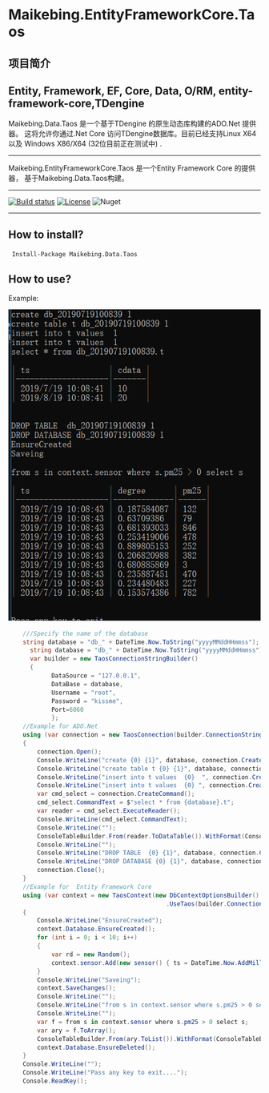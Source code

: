 # Maikebing.EntityFrameworkCore.Taos

## 项目简介
 

Entity, Framework, EF, Core, Data, O/RM, entity-framework-core,TDengine
--

Maikebing.Data.Taos  是一个基于TDengine 的原生动态库构建的ADO.Net 提供器。 这将允许你通过.Net Core 访问TDengine数据库。目前已经支持Linux X64 以及 Windows X86/X64   (32位目前正在测试中) .

---

Maikebing.EntityFrameworkCore.Taos 是一个Entity Framework Core 的提供器， 基于Maikebing.Data.Taos构建。 


---

[![Build status](https://ci.appveyor.com/api/projects/status/8krjmvsoiilo2r10?svg=true)](https://ci.appveyor.com/project/MaiKeBing/maikebing-entityframeworkcore-taos)
[![License](https://img.shields.io/github/license/maikebing/Maikebing.EntityFrameworkCore.Taos.svg)](https://github.com/maikebing/Maikebing.EntityFrameworkCore.Taos/blob/master/LICENSE)
![Nuget](https://img.shields.io/nuget/v/Maikebing.Data.Taos.svg)

---


##  How to install?
 ` Install-Package Maikebing.Data.Taos`

## How to use?

 Example:

![Example](docs/Example.png)

```C#
    ///Specify the name of the database
    string database = "db_" + DateTime.Now.ToString("yyyyMMddHHmmss");
      string database = "db_" + DateTime.Now.ToString("yyyyMMddHHmmss");
      var builder = new TaosConnectionStringBuilder()
      {
            DataSource = "127.0.0.1",
            DataBase = database,
            Username = "root",
            Password = "kissme",
            Port=6060
            };
    //Example for ADO.Net 
    using (var connection = new TaosConnection(builder.ConnectionString))
    {
        connection.Open();
        Console.WriteLine("create {0} {1}", database, connection.CreateCommand($"create database {database};").ExecuteNonQuery());
        Console.WriteLine("create table t {0} {1}", database, connection.CreateCommand($"create table {database}.t (ts timestamp, cdata int);").ExecuteNonQuery());
        Console.WriteLine("insert into t values  {0}  ", connection.CreateCommand($"insert into {database}.t values ('{DateTime.Now.ToString("yyyy-MM-dd HH:mm:ss.ms")}', 10);").ExecuteNonQuery());
        Console.WriteLine("insert into t values  {0} ", connection.CreateCommand($"insert into {database}.t values ('{DateTime.Now.AddMonths(1).ToString("yyyy-MM-dd HH:mm:ss.ms")}', 20);").ExecuteNonQuery());
        var cmd_select = connection.CreateCommand();
        cmd_select.CommandText = $"select * from {database}.t";
        var reader = cmd_select.ExecuteReader();
        Console.WriteLine(cmd_select.CommandText);
        Console.WriteLine("");
        ConsoleTableBuilder.From(reader.ToDataTable()).WithFormat(ConsoleTableBuilderFormat.MarkDown).ExportAndWriteLine();
        Console.WriteLine("");
        Console.WriteLine("DROP TABLE  {0} {1}", database, connection.CreateCommand($"DROP TABLE  {database}.t;").ExecuteNonQuery());
        Console.WriteLine("DROP DATABASE {0} {1}", database, connection.CreateCommand($"DROP DATABASE   {database};").ExecuteNonQuery());
        connection.Close();
    }
    //Example for  Entity Framework Core  
    using (var context = new TaosContext(new DbContextOptionsBuilder()
                                            .UseTaos(builder.ConnectionString).Options))
    {
        Console.WriteLine("EnsureCreated");
        context.Database.EnsureCreated();
        for (int i = 0; i < 10; i++)
        {
            var rd = new Random();
            context.sensor.Add(new sensor() { ts = DateTime.Now.AddMilliseconds(i), degree = rd.NextDouble(), pm25 = rd.Next(0, 1000) });
        }
        Console.WriteLine("Saveing");
        context.SaveChanges();
        Console.WriteLine("");
        Console.WriteLine("from s in context.sensor where s.pm25 > 0 select s ");
        Console.WriteLine("");
        var f = from s in context.sensor where s.pm25 > 0 select s;
        var ary = f.ToArray();
        ConsoleTableBuilder.From(ary.ToList()).WithFormat(ConsoleTableBuilderFormat.MarkDown).ExportAndWriteLine();
        context.Database.EnsureDeleted();
    }
    Console.WriteLine("");
    Console.WriteLine("Pass any key to exit....");
    Console.ReadKey();
```
